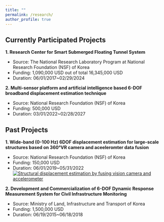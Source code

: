 ```yaml
---
title: ""
permalink: /research/
author_profile: true
---
```


## Currently Participated Projects

**1. Research Center for Smart Submerged Floating Tunnel System** 
* Source: The National Research Laboratory Program at National Research Foundation (NSF) of Korea
* Funding: 1,090,000 USD out of total 16,345,000 USD
* Duration: 06/01/2017~02/29/2024

**2. Multi-sensor platform and artificial intelligence based 6-DOF broadband displacement estimation technique** 
* Source: National Research Foundation (NSF) of Korea
* Funding: 500,000 USD 
* Duration: 03/01/2022~02/28/2027


## Past Projects

**1. Wide-band (0-100 Hz) 6DOF displacement estimation for large-scale structures based on 360°VR camera and aceeleromter data fusion** 
* Source: National Research Foundation (NSF) of Korea
* Funding: 150,000 USD
* Duration: 06/01/2019~05/31/2022
[![Structural displacement estimation by fusing vision camera and accelerometer](https://res.cloudinary.com/marcomontalbano/image/upload/v1655963801/video_to_markdown/images/youtube--QI1OIVAWda4-c05b58ac6eb4c4700831b2b3070cd403.jpg)](https://www.youtube.com/watch?v=QI1OIVAWda4 "Structural displacement estimation by fusing vision camera and accelerometer")

**2. Development and Commercialization of 6-DOF Dynamic Response Measurement System for Civil Infrastructure Monitoring** 
* Source: Ministry of Land, Infrastructure and Transport of Korea
* Funding: 1,500,000 USD
* Duration: 06/19/2015~06/18/2018



